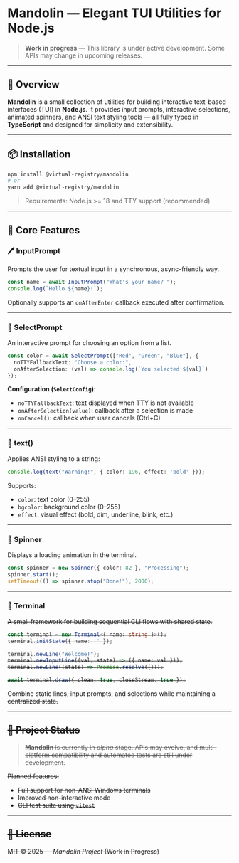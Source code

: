 # Mandolin — Elegant TUI Utilities for Node.js

> **Work in progress** — This library is under active development. Some APIs may change in upcoming releases.

---

## 🚀 Overview

**Mandolin** is a small collection of utilities for building interactive text-based interfaces (TUI) in **Node.js**. It provides input prompts, interactive selections, animated spinners, and ANSI text styling tools — all fully typed in **TypeScript** and designed for simplicity and extensibility.

---

## 📦 Installation

```bash
npm install @virtual-registry/mandolin
# or
yarn add @virtual-registry/mandolin
```

> Requirements: Node.js >= 18 and TTY support (recommended).

---

## 🧰 Core Features

### 🖊 InputPrompt

Prompts the user for textual input in a synchronous, async-friendly way.

```ts
const name = await InputPrompt("What's your name? ");
console.log(`Hello ${name}!`);
```

Optionally supports an `onAfterEnter` callback executed after confirmation.

---

### 🎯 SelectPrompt

An interactive prompt for choosing an option from a list.

```ts
const color = await SelectPrompt(["Red", "Green", "Blue"], {
  noTTYFallbackText: "Choose a color:",
  onAfterSelection: (val) => console.log(`You selected ${val}`)
});
```

**Configuration (`SelectConfig`):**

* `noTTYFallbackText`: text displayed when TTY is not available
* `onAfterSelection(value)`: callback after a selection is made
* `onCancel()`: callback when user cancels (Ctrl+C)

---

### 🎨 text()

Applies ANSI styling to a string:

```ts
console.log(text("Warning!", { color: 196, effect: 'bold' }));
```

Supports:

* `color`: text color (0–255)
* `bgcolor`: background color (0–255)
* `effect`: visual effect (bold, dim, underline, blink, etc.)

---

### 🔄 Spinner

Displays a loading animation in the terminal.

```ts
const spinner = new Spinner({ color: 82 }, "Processing");
spinner.start();
setTimeout(() => spinner.stop("Done!"), 2000);
```

---

### 🧱 Terminal<S>

A small framework for building sequential CLI flows with shared state.

```ts
const terminal = new Terminal<{ name: string }>();
terminal.initState({ name: '' });

terminal.newLine("Welcome!");
terminal.newInputLine((val, state) => ({ name: val }));
terminal.newLine((state) => Promise.resolve({}));

await terminal.draw({ clean: true, closeStream: true });
```

Combine static lines, input prompts, and selections while maintaining a centralized state.

---

## 🧪 Project Status

> **Mandolin** is currently in *alpha* stage.
> APIs may evolve, and multi-platform compatibility and automated tests are still under development.

Planned features:

* Full support for non-ANSI Windows terminals
* Improved non-interactive mode
* CLI test suite using `vitest`

---

## 🧭 License

MIT © 2025 — *Mandolin Project* (Work in Progress)
